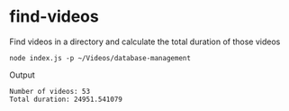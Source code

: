 # find-videos

Find videos in a directory and calculate the total duration of those videos

```shell
node index.js -p ~/Videos/database-management
```

Output

```
Number of videos: 53
Total duration: 24951.541079
```
